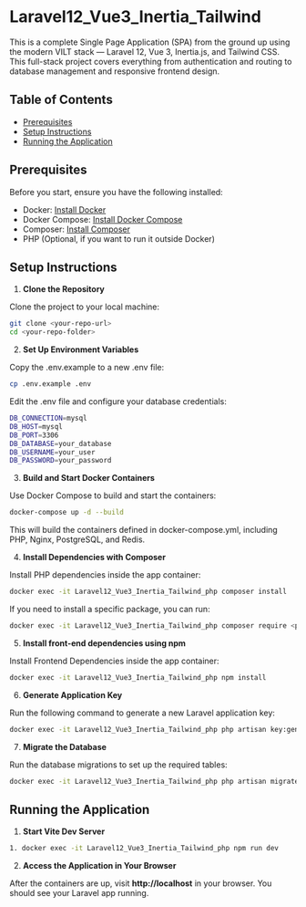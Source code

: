 # Laravel12_Vue3_Inertia_Tailwind

This is a complete Single Page Application (SPA) from the ground up using the modern VILT stack — Laravel 12, Vue 3, Inertia.js, and Tailwind CSS. This full-stack project covers everything from authentication and routing to database management and responsive frontend design.

## Table of Contents

- [Prerequisites](#prerequisites)
- [Setup Instructions](#setup-instructions)
- [Running the Application](#running-the-application)

## Prerequisites

Before you start, ensure you have the following installed:

- Docker: [Install Docker](https://docs.docker.com/get-docker/)
- Docker Compose: [Install Docker Compose](https://docs.docker.com/compose/install/)
- Composer: [Install Composer](https://getcomposer.org/download/)
- PHP (Optional, if you want to run it outside Docker)

## Setup Instructions

1. **Clone the Repository**

Clone the project to your local machine:
```bash
git clone <your-repo-url>
cd <your-repo-folder>
```

2. **Set Up Environment Variables**

Copy the .env.example to a new .env file:
```bash
cp .env.example .env
```

Edit the .env file and configure your database credentials:
```bash
DB_CONNECTION=mysql
DB_HOST=mysql
DB_PORT=3306
DB_DATABASE=your_database
DB_USERNAME=your_user
DB_PASSWORD=your_password
```

3. **Build and Start Docker Containers**

Use Docker Compose to build and start the containers:
```bash
docker-compose up -d --build
```

This will build the containers defined in docker-compose.yml, including PHP, Nginx, PostgreSQL, and Redis.

4. **Install Dependencies with Composer**

Install PHP dependencies inside the app container:
```bash
docker exec -it Laravel12_Vue3_Inertia_Tailwind_php composer install
```

If you need to install a specific package, you can run:
```bash
docker exec -it Laravel12_Vue3_Inertia_Tailwind_php composer require <package-name>
```

5. **Install front-end dependencies using npm**

Install Frontend Dependencies inside the app container:
```bash
docker exec -it Laravel12_Vue3_Inertia_Tailwind_php npm install
````

6. **Generate Application Key**

Run the following command to generate a new Laravel application key:
```bash
docker exec -it Laravel12_Vue3_Inertia_Tailwind_php php artisan key:generate
```

7. **Migrate the Database**

Run the database migrations to set up the required tables:
```bash
docker exec -it Laravel12_Vue3_Inertia_Tailwind_php php artisan migrate --seed
```

## Running the Application

1. **Start Vite Dev Server**
```bash
1. docker exec -it Laravel12_Vue3_Inertia_Tailwind_php npm run dev
```

2. **Access the Application in Your Browser**

After the containers are up, visit **http://localhost** in your browser. You should see your Laravel app running.

